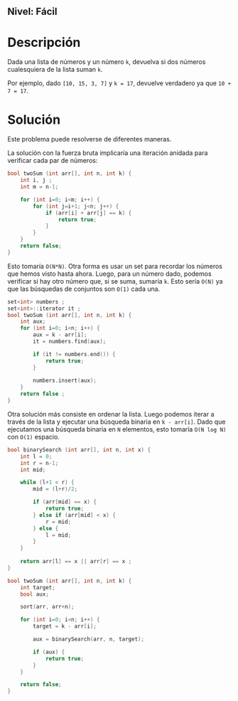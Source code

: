 ## Nivel: Fácil

# Descripción

Dada una lista de números y un número `k`, devuelva si dos números cualesquiera de la lista suman `k`.

Por ejemplo, dado `[10, 15, 3, 7]` y `k = 17`, devuelve verdadero ya que `10 + 7 = 17`.

# Solución 
Este problema puede resolverse de diferentes maneras.

La solución con la fuerza bruta implicaría una iteración anidada para verificar cada par de números:

```cpp
bool twoSum (int arr[], int n, int k) {
	int i, j ;
	int m = n-1;

	for (int i=0; i<m; i++) {
		for (int j=i+1; j<n; j++) {
			if (arr[i] + arr[j] == k) {
				return true;
			}
		}
	}
	return false;
}
```

Esto tomaría `O(N*N)`. Otra forma es usar un set para recordar los números que hemos visto hasta ahora. Luego, para un número dado, podemos verificar si hay otro número que, si se suma, sumaría `k`. Esto sería `O(N)` ya que las búsquedas de conjuntos son `O(1)` cada una.

```cpp
set<int> numbers ;
set<int>::iterator it ;
bool twoSum (int arr[], int n, int k) {
	int aux;
	for (int i=0; i<n; i++) {
		aux = k - arr[i];
		it = numbers.find(aux);

		if (it != numbers.end()) {
			return true;
		}
		 
		numbers.insert(aux);
	}
	return false ;
}
```

Otra solución más consiste en ordenar la lista. Luego podemos iterar a través de la lista y ejecutar una búsqueda binaria en `k - arr[i]`. Dado que ejecutamos una búsqueda binaria en `N` elementos, esto tomaría `O(N log N)` con `O(1)` espacio. 

```cpp
bool binarySearch (int arr[], int n, int x) {
	int l = 0;
	int r = n-1;
	int mid;

	while (l+1 < r) {
		mid = (l+r)/2;

		if (arr[mid] == x) {
			return true;
		} else if (arr[mid] < x) {
			r = mid;
		} else {
			l = mid;
		}
	}
	
	return arr[l] == x || arr[r] == x ;
}

bool twoSum (int arr[], int n, int k) {
	int target;
	bool aux;

	sort(arr, arr+n);

	for (int i=0; i<n; i++) {
		target = k - arr[i];

		aux = binarySearch(arr, n, target);

		if (aux) {
			return true;
		} 
	}

	return false;
}
```
